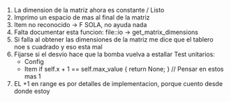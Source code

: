 1) La dimension de la matriz ahora es constante / Listo
2) Imprimo un espacio de mas al final de la matriz
3) Item no reconocido -> F SOLA, no ayuda nada
4) Falta documentar esta funcion: file::io -> get_matrix_dimensions
5) Si falla al obtener las dimensiones de la matriz me dice que el tablero noe s cuadrado y eso esta mal
6) Fijarse si el desvio hace que la bomba vuelva a estallar
Test unitarios:
    - Config
    - Item
        if self.x + 1 == self.max_value {
            return None;
        } // Pensar en estos mas 1
5) EL +1 en range es por detalles de implementacion, porque cuento desde donde estoy